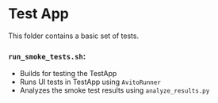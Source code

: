 # Test App

This folder contains a basic set of tests.

### `run_smoke_tests.sh`:

- Builds for testing the TestApp
- Runs UI tests in TestApp using `AvitoRunner`
- Analyzes the smoke test results using `analyze_results.py`
